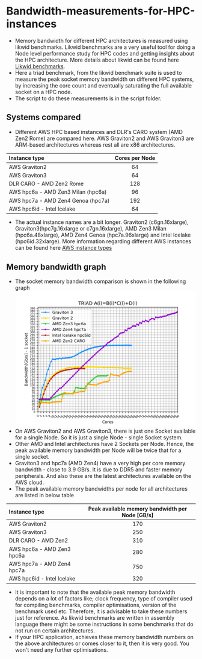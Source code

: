 # Bandwidth-measurements-for-HPC-instances
- Memory bandwidth for different HPC architectures is measured using likwid benchmarks. Likwid benchmarks are a very useful tool for doing a Node level performance study for HPC codes and getting insights about the HPC architecture. More details about likwid can be found here [Likwid benchmarks](https://github.com/RRZE-HPC/likwid).
- Here a triad benchmark, from the likwid benchmark suite is used to measure the peak socket memory bandwidth on different HPC systems, by increasing the core count and eventually saturating the full available socket on a HPC node.
- The script to do these measurements is in the script folder.
  
## Systems compared
- Different AWS HPC based instances and DLR's CARO system (AMD Zen2 Rome) are compared here. AWS Graviton2 and AWS Graviton3 are ARM-based architectures whereas rest all are x86 architectures.
  
| Instance type      | Cores per Node |
|:----------- |:-----------:|
| AWS Graviton2   |   64|
| AWS Graviton3   |   64|
| DLR CARO - AMD Zen2 Rome |   128|
| AWS hpc6a - AMD Zen3 Milan (hpc6a)  |   96|
| AWS hpc7a - AMD Zen4 Genoa (hpc7a)  |   192|
| AWS hpc6id - Intel Icelake  |   64|

- The actual instance names are a bit longer. Graviton2 (c6gn.16xlarge), Graviton3(hpc7g.16xlarge or c7gn.16xlarge), AMD Zen3 Milan (hpc6a.48xlarge), AMD Zen4 Genoa (hpc7a.96xlarge) and Intel Icelake (hpc6id.32xlarge). More information regarding different AWS instances can be found here [AWS instance types](https://aws.amazon.com/ec2/instance-types/)

## Memory bandwidth graph
- The socket memory bandwidth comparison is shown in the following graph ![Socket bandwidth memory comparison](/pics/socket-bandwidth-comparison.png)
- On AWS Graviton2 and AWS Graviton3, there is just one Socket available for a single Node. So it is just a single Node - single Socket system.
- Other AMD and Intel architectures have 2 Sockets per Node. Hence, the peak available memory bandwidth per Node will be twice that for a single socket.
- Graviton3 and hpc7a (AMD Zen4) have a very high per core memory bandwidth - close to 3.9 GB/s. It is due to DDR5 and faster memory peripherals. And also these are the latest architectures available on the AWS cloud.
- The peak available memory bandwidths per node for all architectures are listed in below table

| Instance type      | Peak available memory bandwidth per Node [GB/s]|
|:----------- |:-----------:|
| AWS Graviton2   |  170 |
| AWS Graviton3   |   250|
| DLR CARO - AMD Zen2  |   310|
| AWS hpc6a - AMD Zen3 hpc6a  |   280|
| AWS hpc7a - AMD Zen4 hpc7a  |   750|
| AWS hpc6id - Intel Icelake  |   320|

- It is important to note that the available peak memory bandwidth depends on a lot of factors like; clock frequency, type of compiler used for compiling benchmarks, compiler optimisations, version of the benchmark used etc. Therefore, it is advisable to take these numbers just for reference. As likwid benchmarks are written in assembly language there might be some instructions in some benchmarks that do not run on certain architectures.
- If your HPC application, achieves these memory bandwidth numbers on the above architectures or comes closer to it, then it is very good. You won't need any further optimisations. 

